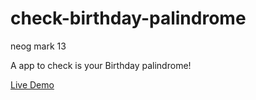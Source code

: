 # check-birthday-palindrome
neog mark 13
<p>A app to check is your Birthday palindrome! </p>

<a target="_blank" href="https://palindrome-birthday-revel.netlify.app">
                                 Live Demo
                            </a>
